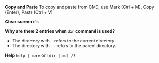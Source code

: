 **Copy and Paste**
To copy and paste from CMD, use Mark (Ctrl + M), Copy (Enter), Paste (Ctrl + V)

**Clear screen**
`cls`

**Why are there 2 entries when `dir` command is used?**
- The directory with `.` refers to the current directory.
- The directory with `..` refers to the parent directory.

**Help**
`help | more` or `[dir | md] /?`




